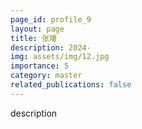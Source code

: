 ```yaml
---
page_id: profile_9
layout: page
title: 张璠
description: 2024-
img: assets/img/12.jpg
importance: 5
category: master
related_publications: false
---
```



description
